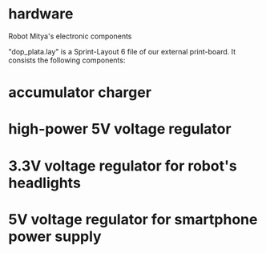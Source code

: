 hardware
========

Robot Mitya's electronic components

"dop_plata.lay" is a Sprint-Layout 6 file of our external print-board.
It consists the following components:
# accumulator charger
# high-power 5V voltage regulator
# 3.3V voltage regulator for robot's headlights
# 5V voltage regulator for smartphone power supply
